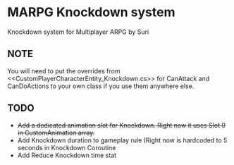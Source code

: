 
# MARPG Knockdown system

Knockdown system for Multiplayer ARPG by Suri






## NOTE

You will need to put the overrides from <<CustomPlayerCharacterEntity_Knockdown.cs>> for CanAttack and CanDoActions to your own class if you use them anywhere else.

## TODO

- ~~Add a dedicated animation slot for Knockdown. Right now it uses Slot 0 in CustomAnimation array.~~
- Add Knockdown duration to gameplay rule (Right now is hardcoded to 5 seconds in Knockdown Coroutine
- Add Reduce Knockdown time stat


